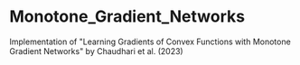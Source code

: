 # Monotone_Gradient_Networks
Implementation of "Learning Gradients of Convex Functions with Monotone Gradient Networks" by Chaudhari et al. (2023)
